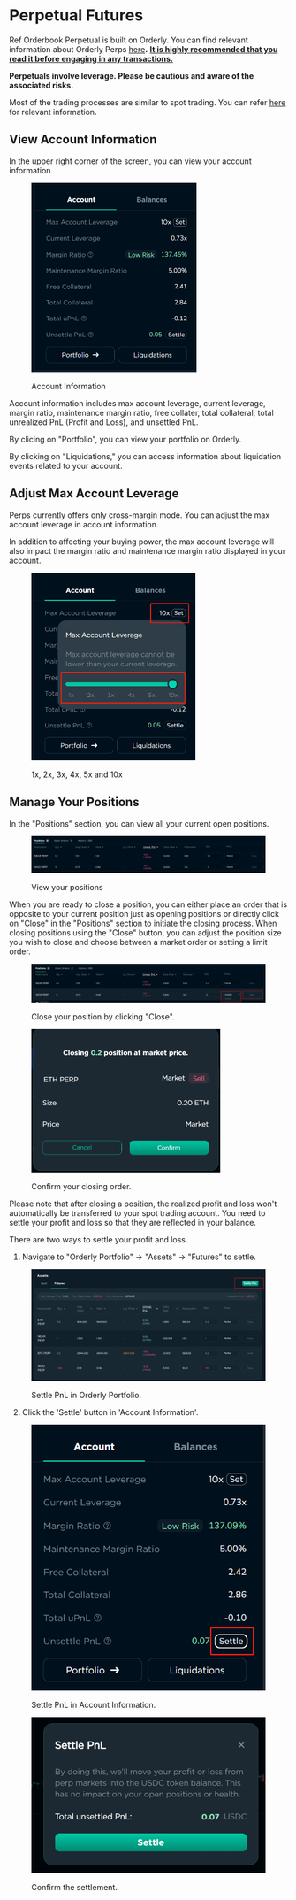 # Perpetual Futures

Ref Orderbook Perpetual is built on Orderly. You can find relevant information about Orderly Perps [here](https://docs.orderly.network/trade-on-orderly/perpetual-futures)**.** [**It is highly recommended that you read it before engaging in any transactions.** ](https://docs.orderly.network/trade-on-orderly/perpetual-futures)

**Perpetuals involve leverage. Please be cautious and aware of the associated risks.**

Most of the trading processes are similar to spot trading. You can refer [here](spot.md) for relevant information.

## View Account Information

In the upper right corner of the screen, you can view your account information.&#x20;

<figure><img src="../../../.gitbook/assets/account info.png" alt="" width="299"><figcaption><p>Account Information</p></figcaption></figure>

Account information includes max account leverage, current leverage, margin ratio,  maintenance margin ratio, free collater, total collateral, total unrealized PnL (Profit and Loss), and unsettled PnL.

By clicing on "Portfolio", you can view your portfolio on Orderly.

By clicking on "Liquidations," you can access information about liquidation events related to your account.

## Adjust Max Account Leverage&#x20;

Perps  currently offers only cross-margin mode. You can adjust the max account leverage in account information.

In addition to affecting your buying power, the max account leverage will also impact the margin ratio and maintenance margin ratio displayed in your account.

<figure><img src="../../../.gitbook/assets/max leverage.png" alt="" width="297"><figcaption><p> 1x, 2x, 3x, 4x, 5x and 10x</p></figcaption></figure>

## Manage Your Positions

In the "Positions" section, you can view all your current open positions.&#x20;

<figure><img src="../../../.gitbook/assets/positions.png" alt=""><figcaption><p>View your positions</p></figcaption></figure>

When you are ready to close a position, you can either place an order that is opposite to your current position just as opening positions  or directly click on "Close" in the "Positions" section to initiate the closing process. When closing positions using the "Close" button, you can adjust the position size you wish to close and choose between a market order or setting a limit order.

<figure><img src="../../../.gitbook/assets/close position.png" alt=""><figcaption><p>Close your position by clicking "Close".</p></figcaption></figure>

<figure><img src="../../../.gitbook/assets/image (8).png" alt="" width="342"><figcaption><p>Confirm your closing order.</p></figcaption></figure>

Please note that after closing a position, the realized profit and loss won't automatically be transferred to your spot trading account. You need to settle your profit and loss so that they are reflected in your balance.&#x20;

There are two ways to settle your profit and loss.

1. Navigate to "Orderly Portfolio" -> "Assets" -> "Futures" to settle.&#x20;

<figure><img src="../../../.gitbook/assets/image (10).png" alt=""><figcaption><p>Settle PnL in Orderly Portfolio.</p></figcaption></figure>

2. Click the 'Settle' button in 'Account Information'.

<div>

<figure><img src="../../../.gitbook/assets/settle.png" alt=""><figcaption><p>Settle PnL in Account Information.</p></figcaption></figure>

 

<figure><img src="../../../.gitbook/assets/settle2.png" alt=""><figcaption><p>Confirm the settlement.</p></figcaption></figure>

</div>
